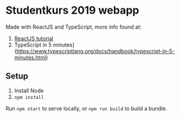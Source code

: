 # Studentkurs 2019 webapp

Made with ReactJS and TypeScript, more info found at:

1. [ReactJS tutorial](https://reactjs.org/tutorial/tutorial.html)
2. TypeScript in 5 minutes](https://www.typescriptlang.org/docs/handbook/typescript-in-5-minutes.html)

## Setup

1. Install Node 
2. `npm install`

Run `npm start` to serve locally, or `npm run build` to build a bundle.
